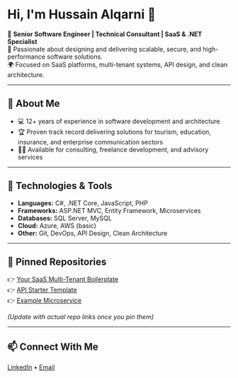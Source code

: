 # Hi, I'm Hussain Alqarni 👋

🚀 **Senior Software Engineer | Technical Consultant | SaaS & .NET Specialist**  
🎯 Passionate about designing and delivering scalable, secure, and high-performance software solutions.  
🌍 Focused on SaaS platforms, multi-tenant systems, API design, and clean architecture.

---

## 💼 **About Me**
- 💻 12+ years of experience in software development and architecture
- 🏆 Proven track record delivering solutions for tourism, education, insurance, and enterprise communication sectors
- 👨‍💻 Available for consulting, freelance development, and advisory services

---

## 🔧 **Technologies & Tools**
- **Languages:** C#, .NET Core, JavaScript, PHP  
- **Frameworks:** ASP.NET MVC, Entity Framework, Microservices  
- **Databases:** SQL Server, MySQL  
- **Cloud:** Azure, AWS (basic)  
- **Other:** Git, DevOps, API Design, Clean Architecture

---

## 📌 **Pinned Repositories**
👉 [Your SaaS Multi-Tenant Boilerplate](#)  
👉 [API Starter Template](#)  
👉 [Example Microservice](#)  

*(Update with actual repo links once you pin them)*

---

## 📫 **Connect With Me**
[LinkedIn](https://www.linkedin.com/in/hussainalqarni/) • [Email](mailto:your-email@example.com)
